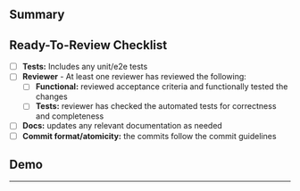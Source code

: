 ## Summary

<!-- 
Be sure to include any changes that might require additional context or backstory to aid with reviewing. Always have in
mind that we review PR's months or years later, so the more detailed the better. Include any information on how best to
test the changes, but do not be overly prescriptive on how to test to minimize
[anchoring bias](https://en.wikipedia.org/wiki/Anchoring_(cognitive_bias)).
-->

## Ready-To-Review Checklist

<!-- 
Is this PR ready to be reviewed?
- No: no worries, you can create it as a "draft" PR to let reviewers know and prevent accidental merges
- Yes: great! be sure to have all these checked before merging
-->

- [ ] **Tests:** Includes any unit/e2e tests
- [ ] **Reviewer** - At least one reviewer has reviewed the following:
  - [ ] **Functional:** reviewed acceptance criteria and functionally tested the changes
  - [ ] **Tests:** reviewer has checked the automated tests for correctness and completeness
- [ ] **Docs:** updates any relevant documentation as needed
- [ ] **Commit format/atomicity:** the commits follow the commit guidelines

## Demo

<!-- 
** Remove if not needed **
This section can be helpful for adding screenshots or gifs of new UI or cli output.
-->

<!--
  **!! IMPORTANT !!**
  Below the '---' is what will be squashed merged. It should contain the entire commit with title, body, and footer.
-->

---

